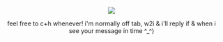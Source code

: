 <div align="center">

![](https://i.imgur.com/4jLxJaa.png)

feel free to c+h whenever! i'm normally off tab, w2i &
i'll reply if & when i see your message in time ^_^)
